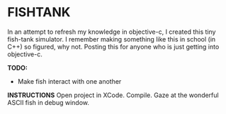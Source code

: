 **FISHTANK**
============

In an attempt to refresh my knowledge in objective-c, I created this tiny fish-tank simulator. I remember making something like this in school (in C++) so figured, why not. Posting this for anyone who is just getting into objective-c.

**TODO:**
- Make fish interact with one another

**INSTRUCTIONS**
Open project in XCode. Compile. Gaze at the wonderful ASCII fish in debug window.

